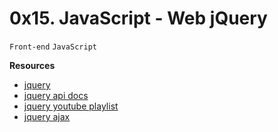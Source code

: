 # 0x15. JavaScript - Web jQuery
``Front-end`` ``JavaScript``

**Resources**
- [jquery](https://jquery.com/)
- [jquery api docs](https://api.jquery.com/)
- [jquery youtube playlist](https://www.youtube.com/watch?v=fEYx8dQr_cQ)
- [jquery ajax](https://learn.jquery.com/ajax/)